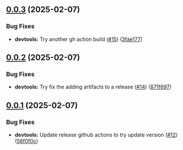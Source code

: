 ## [0.0.3](https://github.com/bkm82/flowVC/compare/v0.0.2...v0.0.3) (2025-02-07)


### Bug Fixes

* **devtools:** Try another gh action build ([#15](https://github.com/bkm82/flowVC/issues/15)) ([3fae177](https://github.com/bkm82/flowVC/commit/3fae1776860b9ba8ee9ab7bf5ad1df0bfcf9d7d2))

## [0.0.2](https://github.com/bkm82/flowVC/compare/v0.0.1...v0.0.2) (2025-02-07)


### Bug Fixes

* **devtools:** Try fix the adding artifacts to a release ([#14](https://github.com/bkm82/flowVC/issues/14)) ([871f697](https://github.com/bkm82/flowVC/commit/871f69746e427c45bc797b70bf80475aeb4cb91d))

## [0.0.1](https://github.com/bkm82/flowVC/compare/v0.0.0...v0.0.1) (2025-02-07)


### Bug Fixes

* **devtools:** Update release github actions to try update version ([#12](https://github.com/bkm82/flowVC/issues/12)) ([56f0f0c](https://github.com/bkm82/flowVC/commit/56f0f0c8374509bf1942198261db2b6a8cf5d6c0))
